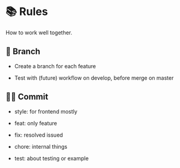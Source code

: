 # 📚 Rules

How to work well together.

## 🌲 Branch

- Create a branch for each feature

- Test with (future) workflow on develop, before merge on master

## ✍🏻 Commit

- style: for frontend mostly

- feat: only feature

- fix: resolved issued

- chore: internal things

- test: about testing or example
